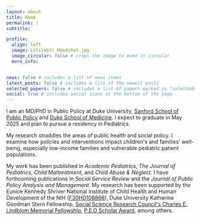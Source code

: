 ```yaml
---
layout: about
title: Home
permalink: /
subtitle: 

profile:
  align: left
  image: LStilwell_Headshot.jpg
  image_circular: false # crops the image to make it circular
  more_info: 


news: false # includes a list of news items
latest_posts: false # includes a list of the newest posts
selected_papers: false # includes a list of papers marked as "selected={true}"
social: true # includes social icons at the bottom of the page
---
```


I am an MD/PhD in Public Policy at Duke University, [Sanford School of Public Policy](https://sanford.duke.edu/) and [Duke School of Medicine](https://medschool.duke.edu/education/health-professions-education-programs/medical-scientist-training-program-mdphd). I expect to graduate in May 2025 and plan to pursue a residency in Pediatrics. 

My research straddles the areas of public health and social policy. I examine how policies and interventions impact children's and families' well-being, especially low-income families and vulnerable pediatric patient populations.   

My work has been published in *Academic Pediatrics*, *The Journal of Pediatrics*, *Child Maltreatment*, and *Child Abuse & Neglect*. I have forthcoming publications in *Social Service Review* and the *Journal of Public Policy Analysis and Management.* My research has been supported by the Eunice Kennedy Shriver National Institute of Child Health and Human
Development of the NIH ([F30HD108866](https://reporter.nih.gov/search/Pn6pRkq-AkKaxBqAYDvdZA/project-details/10678527)),  Duke University Katherine Goodman Stern Fellowship, [Social Science Research Council's Charles E. Lindblom Memorial Fellowship](https://www.ssrc.org/news/2022/04/28/laura-stilwell-of-duke-university-awarded-2022-charles-e-lindblom-memorial-fellowship/), [P.E.O Scholar Award](https://www.peointernational.org/peo-scholar-awards), among others. 

